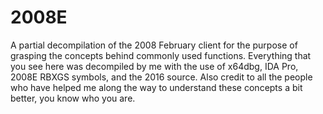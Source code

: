 # 2008E
A partial decompilation of the 2008 February client for the purpose of grasping the concepts behind commonly used functions.
Everything that you see here was decompiled by me with the use of x64dbg, IDA Pro, 2008E RBXGS symbols, and the 2016 source.
Also credit to all the people who have helped me along the way to understand these concepts a bit better, you know who you are.
